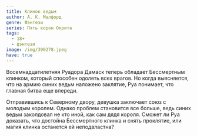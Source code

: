 ```yaml
---
title: Клинок ведьм
author: А. К. Малфорд
genre: Фэнтези
series: Пять корон Окрита
tags:
  - 18+
  - фэнтези
image: /img/390278.jpeg
have: true
---
```

Восемнадцатилетняя Руадора Дамаск теперь обладает Бессмертным клинком, который способен одолеть всех врагов. Но когда выясняется, что на армию синих ведьм наложено заклятие, Руа понимает, что главная битва еще впереди.

Отправившись к Северному двору, девушка заключает союз с молодым королем. Однако проблем становится все больше, ведь синих ведьм заколдовал не кто иной, как сам дядя короля. Сможет ли Руа доказать, что достойна Бессмертного клинка и снять проклятие, или магия клинка останется ей неподвластна?